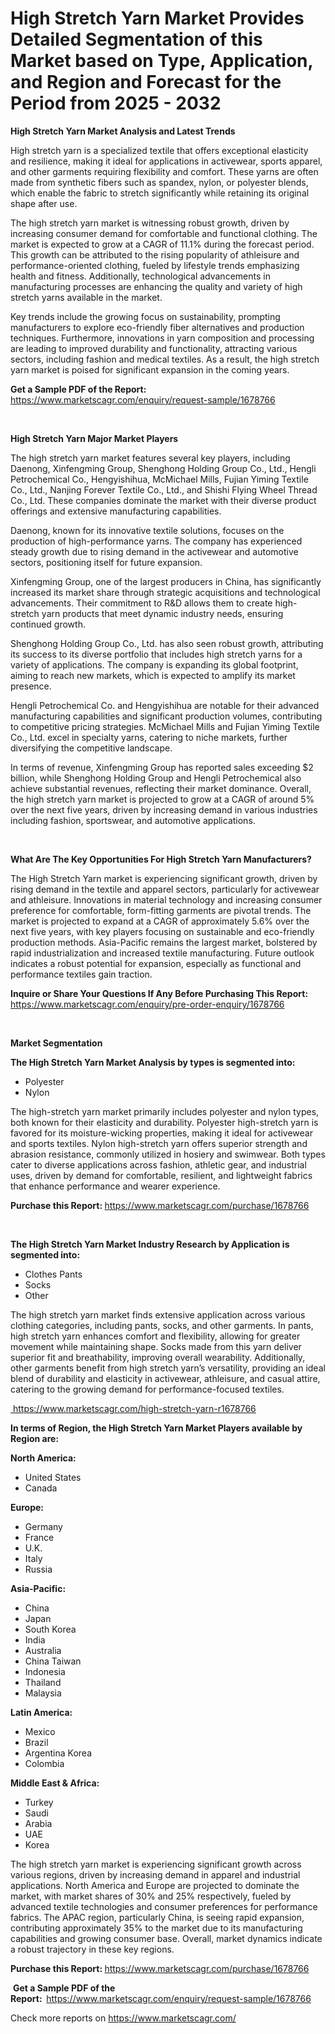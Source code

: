 <p><h1>High Stretch Yarn Market Provides Detailed Segmentation of this Market based on Type, Application, and Region and Forecast for the Period from 2025 - 2032</h1></p><p><strong>High Stretch Yarn Market Analysis and Latest Trends</strong></p>
<p><p>High stretch yarn is a specialized textile that offers exceptional elasticity and resilience, making it ideal for applications in activewear, sports apparel, and other garments requiring flexibility and comfort. These yarns are often made from synthetic fibers such as spandex, nylon, or polyester blends, which enable the fabric to stretch significantly while retaining its original shape after use.</p><p>The high stretch yarn market is witnessing robust growth, driven by increasing consumer demand for comfortable and functional clothing. The market is expected to grow at a CAGR of 11.1% during the forecast period. This growth can be attributed to the rising popularity of athleisure and performance-oriented clothing, fueled by lifestyle trends emphasizing health and fitness. Additionally, technological advancements in manufacturing processes are enhancing the quality and variety of high stretch yarns available in the market.</p><p>Key trends include the growing focus on sustainability, prompting manufacturers to explore eco-friendly fiber alternatives and production techniques. Furthermore, innovations in yarn composition and processing are leading to improved durability and functionality, attracting various sectors, including fashion and medical textiles. As a result, the high stretch yarn market is poised for significant expansion in the coming years.</p></p>
<p><strong>Get a Sample PDF of the Report:&nbsp;</strong> <a href="https://www.marketscagr.com/enquiry/request-sample/1678766?utm_campaign=3189&utm_medium=2&utm_source=Github&utm_content=ia&utm_term=24032025&utm_id=high-stretch-yarn">https://www.marketscagr.com/enquiry/request-sample/1678766</a></p>
<p>&nbsp;</p>
<p><strong>High Stretch Yarn Major Market Players</strong></p>
<p><p>The high stretch yarn market features several key players, including Daenong, Xinfengming Group, Shenghong Holding Group Co., Ltd., Hengli Petrochemical Co., Hengyishihua, McMichael Mills, Fujian Yiming Textile Co., Ltd., Nanjing Forever Textile Co., Ltd., and Shishi Flying Wheel Thread Co., Ltd. These companies dominate the market with their diverse product offerings and extensive manufacturing capabilities.</p><p>Daenong, known for its innovative textile solutions, focuses on the production of high-performance yarns. The company has experienced steady growth due to rising demand in the activewear and automotive sectors, positioning itself for future expansion.</p><p>Xinfengming Group, one of the largest producers in China, has significantly increased its market share through strategic acquisitions and technological advancements. Their commitment to R&D allows them to create high-stretch yarn products that meet dynamic industry needs, ensuring continued growth.</p><p>Shenghong Holding Group Co., Ltd. has also seen robust growth, attributing its success to its diverse portfolio that includes high stretch yarns for a variety of applications. The company is expanding its global footprint, aiming to reach new markets, which is expected to amplify its market presence.</p><p>Hengli Petrochemical Co. and Hengyishihua are notable for their advanced manufacturing capabilities and significant production volumes, contributing to competitive pricing strategies. McMichael Mills and Fujian Yiming Textile Co., Ltd. excel in specialty yarns, catering to niche markets, further diversifying the competitive landscape.</p><p>In terms of revenue, Xinfengming Group has reported sales exceeding $2 billion, while Shenghong Holding Group and Hengli Petrochemical also achieve substantial revenues, reflecting their market dominance. Overall, the high stretch yarn market is projected to grow at a CAGR of around 5% over the next five years, driven by increasing demand in various industries including fashion, sportswear, and automotive applications.</p></p>
<p>&nbsp;</p>
<p><strong>What Are The Key Opportunities For High Stretch Yarn Manufacturers?</strong></p>
<p><p>The High Stretch Yarn market is experiencing significant growth, driven by rising demand in the textile and apparel sectors, particularly for activewear and athleisure. Innovations in material technology and increasing consumer preference for comfortable, form-fitting garments are pivotal trends. The market is projected to expand at a CAGR of approximately 5.6% over the next five years, with key players focusing on sustainable and eco-friendly production methods. Asia-Pacific remains the largest market, bolstered by rapid industrialization and increased textile manufacturing. Future outlook indicates a robust potential for expansion, especially as functional and performance textiles gain traction.</p></p>
<p><strong>Inquire or Share Your Questions If Any Before Purchasing This Report:</strong> <a href="https://www.marketscagr.com/enquiry/pre-order-enquiry/1678766?utm_campaign=3189&utm_medium=2&utm_source=Github&utm_content=ia&utm_term=24032025&utm_id=high-stretch-yarn">https://www.marketscagr.com/enquiry/pre-order-enquiry/1678766</a></p>
<p>&nbsp;</p>
<p><strong>Market Segmentation</strong></p>
<p><strong>The High Stretch Yarn Market Analysis by types is segmented into:</strong></p>
<p><ul><li>Polyester</li><li>Nylon</li></ul></p>
<p><p>The high-stretch yarn market primarily includes polyester and nylon types, both known for their elasticity and durability. Polyester high-stretch yarn is favored for its moisture-wicking properties, making it ideal for activewear and sports textiles. Nylon high-stretch yarn offers superior strength and abrasion resistance, commonly utilized in hosiery and swimwear. Both types cater to diverse applications across fashion, athletic gear, and industrial uses, driven by demand for comfortable, resilient, and lightweight fabrics that enhance performance and wearer experience.</p></p>
<p><strong>Purchase this Report:&nbsp;</strong><a href="https://www.marketscagr.com/purchase/1678766?utm_campaign=3189&utm_medium=2&utm_source=Github&utm_content=ia&utm_term=24032025&utm_id=high-stretch-yarn">https://www.marketscagr.com/purchase/1678766</a></p>
<p>&nbsp;</p>
<p><strong>The High Stretch Yarn Market Industry Research by Application is segmented into:</strong></p>
<p><ul><li>Clothes Pants</li><li>Socks</li><li>Other</li></ul></p>
<p><p>The high stretch yarn market finds extensive application across various clothing categories, including pants, socks, and other garments. In pants, high stretch yarn enhances comfort and flexibility, allowing for greater movement while maintaining shape. Socks made from this yarn deliver superior fit and breathability, improving overall wearability. Additionally, other garments benefit from high stretch yarn’s versatility, providing an ideal blend of durability and elasticity in activewear, athleisure, and casual attire, catering to the growing demand for performance-focused textiles.</p></p>
<p><a href="https://www.marketscagr.com/high-stretch-yarn-r1678766?utm_campaign=3189&utm_medium=2&utm_source=Github&utm_content=ia&utm_term=24032025&utm_id=high-stretch-yarn">&nbsp;https://www.marketscagr.com/high-stretch-yarn-r1678766</a></p>
<p><strong>In terms of Region, the High Stretch Yarn Market Players available by Region are:</strong></p>
<p>
    <p> <strong> North America: </strong>
        <ul>
            <li>United States</li>
            <li>Canada</li>
        </ul>
        </p> 
    <p> <strong> Europe: </strong>
        <ul>
            <li>Germany</li>
            <li>France</li>
            <li>U.K.</li>
            <li>Italy</li>
            <li>Russia</li>
        </ul>
        </p> 
    <p> <strong> Asia-Pacific: </strong>
        <ul>
            <li>China</li>
            <li>Japan</li>
            <li>South Korea</li>
            <li>India</li>
            <li>Australia</li>
            <li>China Taiwan</li>
            <li>Indonesia</li>
            <li>Thailand</li>
            <li>Malaysia</li>
        </ul>
        </p> 
    <p> <strong> Latin America: </strong>
        <ul>
            <li>Mexico</li>
            <li>Brazil</li>
            <li>Argentina Korea</li>
            <li>Colombia</li>
        </ul>
        </p> 
    <p> <strong> Middle East & Africa: </strong>
        <ul>
            <li>Turkey</li>
            <li>Saudi</li>
            <li>Arabia</li>
            <li>UAE</li>
            <li>Korea</li>
        </ul>
    </p>
    </p>
<p><p>The high stretch yarn market is experiencing significant growth across various regions, driven by increasing demand in apparel and industrial applications. North America and Europe are projected to dominate the market, with market shares of 30% and 25% respectively, fueled by advanced textile technologies and consumer preferences for performance fabrics. The APAC region, particularly China, is seeing rapid expansion, contributing approximately 35% to the market due to its manufacturing capabilities and growing consumer base. Overall, market dynamics indicate a robust trajectory in these key regions.</p></p>
<p><strong>Purchase this Report: </strong><a href="https://www.marketscagr.com/purchase/1678766?utm_campaign=3189&utm_medium=2&utm_source=Github&utm_content=ia&utm_term=24032025&utm_id=high-stretch-yarn">https://www.marketscagr.com/purchase/1678766</a></p>
<p>&nbsp;<strong>Get a Sample PDF of the Report:&nbsp;&nbsp;</strong><a href="https://www.marketscagr.com/enquiry/request-sample/1678766?utm_campaign=3189&utm_medium=2&utm_source=Github&utm_content=ia&utm_term=24032025&utm_id=high-stretch-yarn">https://www.marketscagr.com/enquiry/request-sample/1678766</a></p>
<p><strong></strong></p>
<p>Check more reports on <a href="https://www.marketscagr.com/?utm_campaign=3189&utm_medium=2&utm_source=Github&utm_content=ia&utm_term=24032025&utm_id=high-stretch-yarn">https://www.marketscagr.com/</a></p>